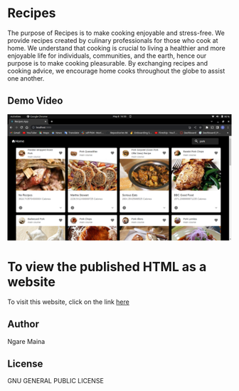 # Recipes #
The purpose of Recipes is to make cooking enjoyable and stress-free. We provide recipes created by culinary professionals for those who cook at home. We understand that cooking is crucial to living a healthier and more enjoyable life for individuals, communities, and the earth, hence our purpose is to make cooking pleasurable. By exchanging recipes and cooking advice, we encourage home cooks throughout the globe to assist one another.

## Demo Video ##
[![Watch the video](./media/homepage.png)](./media/video.gif)

# To view the published HTML as a website #
To visit this website, click on the link [here](https://mapishi.netlify.app/)

## Author ##
Ngare Maina 

## License ##
GNU GENERAL PUBLIC LICENSE